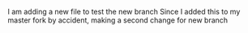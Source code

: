 I am adding a new file to test the new branch
Since I added this to my master fork by accident, making a second change for new branch
